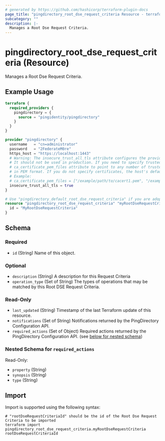 ```yaml
---
# generated by https://github.com/hashicorp/terraform-plugin-docs
page_title: "pingdirectory_root_dse_request_criteria Resource - terraform-provider-pingdirectory"
subcategory: ""
description: |-
  Manages a Root Dse Request Criteria.
---
```


# pingdirectory_root_dse_request_criteria (Resource)

Manages a Root Dse Request Criteria.

## Example Usage

```terraform
terraform {
  required_providers {
    pingdirectory = {
      source = "pingidentity/pingdirectory"
    }
  }
}

provider "pingdirectory" {
  username   = "cn=administrator"
  password   = "2FederateM0re"
  https_host = "https://localhost:1443"
  # Warning: The insecure_trust_all_tls attribute configures the provider to trust any certificate presented by the PingDirectory server.
  # It should not be used in production. If you need to specify trusted CA certificates, use the
  # ca_certificate_pem_files attribute to point to any number of trusted CA certificate files
  # in PEM format. If you do not specify certificates, the host's default root CA set will be used.
  # Example:
  # ca_certificate_pem_files = ["/example/path/to/cacert1.pem", "/example/path/to/cacert2.pem"]
  insecure_trust_all_tls = true
}

# Use "pingdirectory_default_root_dse_request_criteria" if you are adopting existing configuration from the PingDirectory server into Terraform
resource "pingdirectory_root_dse_request_criteria" "myRootDseRequestCriteria" {
  id = "MyRootDseRequestCriteria"
}
```

<!-- schema generated by tfplugindocs -->
## Schema

### Required

- `id` (String) Name of this object.

### Optional

- `description` (String) A description for this Request Criteria
- `operation_type` (Set of String) The types of operations that may be matched by this Root DSE Request Criteria.

### Read-Only

- `last_updated` (String) Timestamp of the last Terraform update of this resource.
- `notifications` (Set of String) Notifications returned by the PingDirectory Configuration API.
- `required_actions` (Set of Object) Required actions returned by the PingDirectory Configuration API. (see [below for nested schema](#nestedatt--required_actions))

<a id="nestedatt--required_actions"></a>
### Nested Schema for `required_actions`

Read-Only:

- `property` (String)
- `synopsis` (String)
- `type` (String)

## Import

Import is supported using the following syntax:

```shell
# "rootDseRequestCriteriaId" should be the id of the Root Dse Request Criteria to be imported
terraform import pingdirectory_root_dse_request_criteria.myRootDseRequestCriteria rootDseRequestCriteriaId
```
